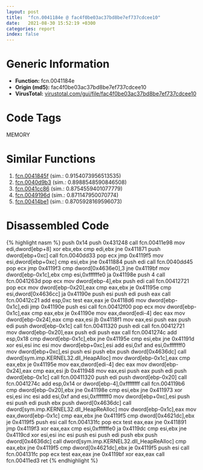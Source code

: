 ```yaml
---
layout: post
title:  "fcn.0041184e @ fac4f0be03ac37bd8be7ef737cdcee10"
date:   2021-08-30 15:52:19 +0300
categories: report
index: false
---
```


# Generic Information
- **Function:** fcn.0041184e
- **Origin (md5):** fac4f0be03ac37bd8be7ef737cdcee10
- **VirusTotal:** [virustotal.com/gui/file/fac4f0be03ac37bd8be7ef737cdcee10][virustotal_ref]

# Code Tags
<span class="tag" id="MEMORY">MEMORY</span>


# Similar Functions

1. [fcn.0041845f][similar_1_ref] (sim.: 0.9154073956513535)
2. [fcn.0040d9b3][similar_2_ref] (sim.: 0.8988548590846508)
3. [fcn.0041cc86][similar_3_ref] (sim.: 0.8754559401077779)
4. [fcn.0049196d][similar_4_ref] (sim.: 0.871147950070774)
5. [fcn.00414be1][similar_5_ref] (sim.: 0.8705928169596073)


# Disassembled Code

{% highlight nasm %}
push 0x14
push 0x431248
call fcn.00411e98
mov edi,dword[ebp+8]
xor ebx,ebx
cmp edi,ebx
jne 0x411871
push dword[ebp+0xc]
call fcn.0040dd33
pop ecx
jmp 0x4119f5
mov esi,dword[ebp+0xc]
cmp esi,ebx
jne 0x411884
push edi
call fcn.0040dd45
pop ecx
jmp 0x4119f3
cmp dword[0x4636e0],3
jne 0x4119bf
mov dword[ebp-0x1c],ebx
cmp esi,0xffffffe0
ja 0x41198e
push 4
call fcn.0041263d
pop ecx
mov dword[ebp-4],ebx
push edi
call fcn.00412721
pop ecx
mov dword[ebp-0x20],eax
cmp eax,ebx
je 0x41195e
cmp esi,dword[0x4636cc]
ja 0x41190e
push esi
push edi
push eax
call fcn.00412c21
add esp,0xc
test eax,eax
je 0x4118d6
mov dword[ebp-0x1c],edi
jmp 0x41190e
push esi
call fcn.00412f00
pop ecx
mov dword[ebp-0x1c],eax
cmp eax,ebx
je 0x41190e
mov eax,dword[edi-4]
dec eax
mov dword[ebp-0x24],eax
cmp eax,esi
jb 0x4118f1
mov eax,esi
push eax
push edi
push dword[ebp-0x1c]
call fcn.00411320
push edi
call fcn.00412721
mov dword[ebp-0x20],eax
push edi
push eax
call fcn.0041274c
add esp,0x18
cmp dword[ebp-0x1c],ebx
jne 0x41195e
cmp esi,ebx
jne 0x41191d
xor esi,esi
inc esi
mov dword[ebp+0xc],esi
add esi,0xf
and esi,0xfffffff0
mov dword[ebp+0xc],esi
push esi
push ebx
push dword[0x4636dc]
call dword[sym.imp.KERNEL32.dll_HeapAlloc]
mov dword[ebp-0x1c],eax
cmp eax,ebx
je 0x41195e
mov eax,dword[edi-4]
dec eax
mov dword[ebp-0x24],eax
cmp eax,esi
jb 0x411948
mov eax,esi
push eax
push edi
push dword[ebp-0x1c]
call fcn.00411320
push edi
push dword[ebp-0x20]
call fcn.0041274c
add esp,0x14
or dword[ebp-4],0xffffffff
call fcn.004119b6
cmp dword[ebp-0x20],ebx
jne 0x41198e
cmp esi,ebx
jne 0x411973
xor esi,esi
inc esi
add esi,0xf
and esi,0xfffffff0
mov dword[ebp+0xc],esi
push esi
push edi
push ebx
push dword[0x4636dc]
call dword[sym.imp.KERNEL32.dll_HeapReAlloc]
mov dword[ebp-0x1c],eax
mov eax,dword[ebp-0x1c]
cmp eax,ebx
jne 0x4119f5
cmp dword[0x4621dc],ebx
je 0x4119f5
push esi
call fcn.004131fc
pop ecx
test eax,eax
jne 0x411891
jmp 0x4119f3
xor eax,eax
cmp esi,0xffffffe0
ja 0x4119dc
cmp esi,ebx
jne 0x4119cd
xor esi,esi
inc esi
push esi
push edi
push ebx
push dword[0x4636dc]
call dword[sym.imp.KERNEL32.dll_HeapReAlloc]
cmp eax,ebx
jne 0x4119f5
cmp dword[0x4621dc],ebx
je 0x4119f5
push esi
call fcn.004131fc
pop ecx
test eax,eax
jne 0x4119bf
xor eax,eax
call fcn.00411ed3
ret 
{% endhighlight %}


[similar_1_ref]: /report/fcn.0041845f@1123b7aa5760238fe93045e585b8234c
[similar_2_ref]: /report/fcn.0040d9b3@59aef7c08025d70f84c85db2092fc99e
[similar_3_ref]: /report/fcn.0041cc86@69b3c79878674ea715338a112bb5caa6
[similar_4_ref]: /report/fcn.0049196d@a4175bd1311845689d3bca41d1d095ff
[similar_5_ref]: /report/fcn.00414be1@8a26ea028d953328ef2cf2ca662a77a1
[virustotal_ref]: https://www.virustotal.com/gui/file/fac4f0be03ac37bd8be7ef737cdcee10